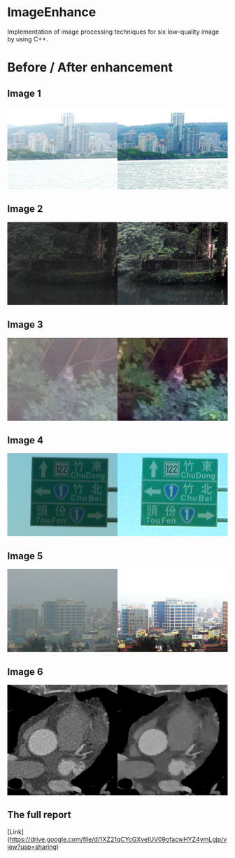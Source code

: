# ImageEnhance
Implementation of image processing techniques for six low-quality image by using C++.

# Before / After enhancement

## Image 1
![image](https://github.com/sfwang20/ImageEnhance/blob/master/results/img1.png)

## Image 2
![image](https://github.com/sfwang20/ImageEnhance/blob/master/results/img2.png)

## Image 3
![image](https://github.com/sfwang20/ImageEnhance/blob/master/results/img3.png)

## Image 4
![image](https://github.com/sfwang20/ImageEnhance/blob/master/results/img4.png)

## Image 5
![image](https://github.com/sfwang20/ImageEnhance/blob/master/results/img5.png)

## Image 6
![image](https://github.com/sfwang20/ImageEnhance/blob/master/results/img6.png)


## The full report
[Link] (https://drive.google.com/file/d/1XZ21qCYcGXveIUV09ofacwHYZ4ymLgjp/view?usp=sharing)
